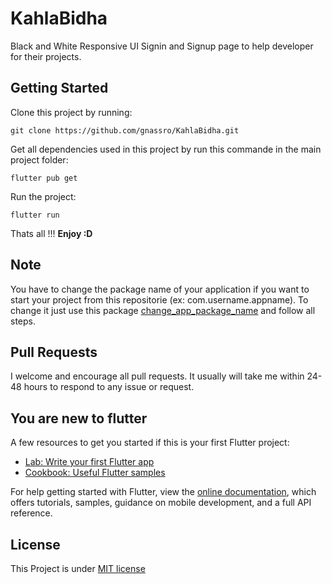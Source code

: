 # KahlaBidha

Black and White Responsive UI Signin and Signup page to help developer for their projects.

## Getting Started

Clone this project by running:

```
git clone https://github.com/gnassro/KahlaBidha.git
```

Get all dependencies used in this project by run this commande in the main project folder:

```
flutter pub get
```

Run the project:

```
flutter run
```

Thats all !!! **Enjoy :D**

## Note

You have to change the package name of your application if you want to start your project from this repositorie (ex: com.username.appname).
To change it just use this package [change_app_package_name](https://pub.dev/packages/change_app_package_name) and follow all steps.

## Pull Requests

I welcome and encourage all pull requests. It usually will take me within 24-48 hours to respond to any issue or request.

## You are new to flutter

A few resources to get you started if this is your first Flutter project:

- [Lab: Write your first Flutter app](https://flutter.dev/docs/get-started/codelab)
- [Cookbook: Useful Flutter samples](https://flutter.dev/docs/cookbook)

For help getting started with Flutter, view the
[online documentation](https://flutter.dev/docs), which offers tutorials,
samples, guidance on mobile development, and a full API reference.

## License

This Project is under [MIT license](https://github.com/gnassro/KahlaBidha/blob/main/LICENSE)
